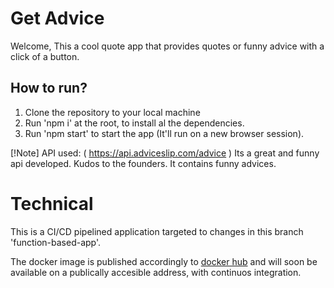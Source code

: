 # Get Advice
Welcome,
This a cool quote app that provides quotes or funny advice with a click of a button.

## How to run?
1. Clone the repository to your local machine 
2. Run 'npm i' at the root, to install al the dependencies.
3. Run 'npm start' to start the app (It'll run on a new browser session).

[!Note]
API used:
( https://api.adviceslip.com/advice )
Its a great and funny api developed. Kudos to the founders. It contains funny advices.

# Technical 
This is a CI/CD pipelined application targeted to changes in this branch 'function-based-app'.

The docker image is published accordingly to [docker hub](https://hub.docker.com/r/dockrish/react-cicd-pipeline) and will soon be available on a publically accesible address, with continuos integration.
